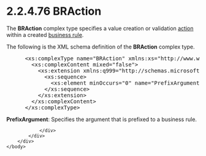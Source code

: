 <html dir="LTR" xmlns:mshelp="http://msdn.microsoft.com/mshelp" xmlns:ddue="http://ddue.schemas.microsoft.com/authoring/2003/5" xmlns:xlink="http://www.w3.org/1999/xlink" xmlns:tool="http://www.microsoft.com/tooltip">
    <head>
        <meta http-equiv="Content-Type" content="text/html; CHARSET=utf-8"></meta>
        <meta name="save" content="history"></meta>
        <title>2.2.4.76 BRAction</title>
        <xml>
            <mshelp:toctitle title="2.2.4.76 BRAction"></mshelp:toctitle>
            <mshelp:rltitle title="[MS-SSMDSWS-15]: BRAction"></mshelp:rltitle>
            <mshelp:keyword index="A" term="19714218-a864-4c30-8064-1c74eeb528aa"></mshelp:keyword>
            <mshelp:attr name="DCSext.ContentType" value="open specification"></mshelp:attr>
            <mshelp:attr name="AssetID" value="19714218-a864-4c30-8064-1c74eeb528aa"></mshelp:attr>
            <mshelp:attr name="TopicType" value="kbRef"></mshelp:attr>
            <mshelp:attr name="DCSext.Title" value="[MS-SSMDSWS-15]: BRAction" />
        </xml>
    </head>
    <body>
        <div id="header">
            <h1 class="heading">2.2.4.76 BRAction</h1>
        </div>
        <div id="mainSection">
            <div id="mainBody">
                <div id="allHistory" class="saveHistory"></div>
                <div id="sectionSection0" class="section" name="collapseableSection">
                    

<p>The <b>BRAction</b> complex type specifies a value creation
or validation <a href="ad350219-f30b-4bac-99e5-6477986f9a7a.htm#gt_b178b6c0-7df9-4107-95ca-12c7f0b9900b">action</a>
within a created <a href="ad350219-f30b-4bac-99e5-6477986f9a7a.htm#gt_b677f217-1682-44fc-9507-ca91e09123ef">business
rule</a>.</p>

<p>The following is the XML schema definition of the <b>BRAction</b>
complex type.</p>

<dl>
<dd>
<div><pre> &lt;xs:complexType name=&quot;BRAction&quot; xmlns:xs=&quot;http://www.w3.org/2001/XMLSchema&quot;&gt;
   &lt;xs:complexContent mixed=&quot;false&quot;&gt;
     &lt;xs:extension xmlns:q999=&quot;http://schemas.microsoft.com/sqlserver/masterdataservices/2009/09&quot; base=&quot;q999:BRItem&quot;&gt;
       &lt;xs:sequence&gt;
         &lt;xs:element minOccurs=&quot;0&quot; name=&quot;PrefixArgument&quot; nillable=&quot;true&quot; type=&quot;q999:BRAttributeArgument&quot; /&gt;
       &lt;/xs:sequence&gt;
     &lt;/xs:extension&gt;
   &lt;/xs:complexContent&gt;
 &lt;/xs:complexType&gt;
</pre></div>
</dd></dl>

<p><b>PrefixArgument</b>: Specifies the argument that is
prefixed to a business rule.</p>


                </div>
            </div>
        </div>
    </body>
</html>
